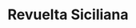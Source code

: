 ﻿---
title: "Revuelta Siciliana"
permalink: periodes_551.html
layout: periode
dataInici: -44
dataFi: -36
sidebar: periodes
pares:
  - id: 8
    title: "República romana"
    dataInici: "(-509)"
    dataFi: "(-27)"

fills:
  - id: 552
    title: "Batalla de Nauloco"
    dataInici: "(-36-09-03)"

jocsPrincipals:
jocsEscenaris:
jocsEpoca:
jocsEpocaEscenaris:
---
